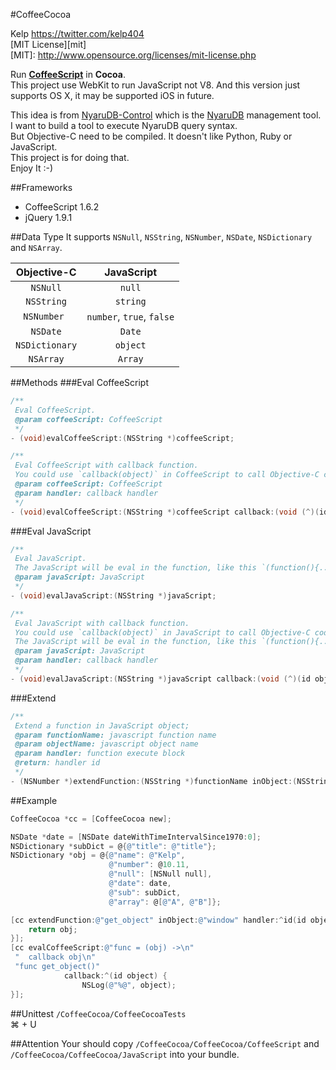 #CoffeeCocoa

Kelp https://twitter.com/kelp404  
[MIT License][mit]  
[MIT]: http://www.opensource.org/licenses/mit-license.php


Run **<a href="http://coffeescript.org/" target="_blank">CoffeeScript</a>** in **Cocoa**.  
This project use WebKit to run JavaScript not V8. And this version just supports OS X, it may be supported iOS in future.  


This idea is from <a href="https://github.com/kelp404/NyaruDB-Control" target="_blank">NyaruDB-Control</a> which is the <a href="https://github.com/kelp404/NyaruDB" target="_blank">NyaruDB</a> management tool. I want to build a tool to execute NyaruDB query syntax.  
But Objective-C need to be compiled. It doesn't like Python, Ruby or JavaScript.  
This project is for doing that.  
Enjoy It :-)  



##Frameworks
+ CoffeeScript 1.6.2
+ jQuery 1.9.1



##Data Type
It supports `NSNull`, `NSString`, `NSNumber`, `NSDate`, `NSDictionary` and `NSArray`.  

  Objective-C  |  JavaScript  
:---------:|:---------:
`NSNull` | `null`
`NSString` | `string`
`NSNumber ` | `number`, `true`, `false`
`NSDate` | `Date`
`NSDictionary` | `object`
`NSArray` | `Array`



##Methods
###Eval CoffeeScript
```objective-c
/**
 Eval CoffeeScript.
 @param coffeeScript: CoffeeScript
 */
- (void)evalCoffeeScript:(NSString *)coffeeScript;

/**
 Eval CoffeeScript with callback function.
 You could use `callback(object)` in CoffeeScript to call Objective-C code.
 @param coffeeScript: CoffeeScript
 @param handler: callback handler
 */
- (void)evalCoffeeScript:(NSString *)coffeeScript callback:(void (^)(id object))handler;
```


###Eval JavaScript
```objective-c
/**
 Eval JavaScript.
 The JavaScript will be eval in the function, like this `(function(){.........}).call(this);`.
 @param javaScript: JavaScript
 */
- (void)evalJavaScript:(NSString *)javaScript;

/**
 Eval JavaScript with callback function.
 You could use `callback(object)` in JavaScript to call Objective-C code.
 The JavaScript will be eval in the function, like this `(function(){.........}).call(this);`.
 @param javaScript: JavaScript
 @param handler: callback handler
 */
- (void)evalJavaScript:(NSString *)javaScript callback:(void (^)(id object))handler;
```


###Extend
```objective-c
/**
 Extend a function in JavaScript object;
 @param functionName: javascript function name
 @param objectName: javascript object name
 @param handler: function execute block
 @return: handler id
 */
- (NSNumber *)extendFunction:(NSString *)functionName inObject:(NSString *)objectName handler:(id (^)(id object))handler;
```



##Example
```objective-c
CoffeeCocoa *cc = [CoffeeCocoa new];

NSDate *date = [NSDate dateWithTimeIntervalSince1970:0];
NSDictionary *subDict = @{@"title": @"title"};
NSDictionary *obj = @{@"name": @"Kelp",
                      @"number": @10.11,
                      @"null": [NSNull null],
                      @"date": date,
                      @"sub": subDict,
                      @"array": @[@"A", @"B"]};

[cc extendFunction:@"get_object" inObject:@"window" handler:^id(id object) {
    return obj;
}];
[cc evalCoffeeScript:@"func = (obj) ->\n"
 "  callback obj\n"
 "func get_object()"
            callback:^(id object) {
                NSLog(@"%@", object);
}];
```



##Unittest
`/CoffeeCocoa/CoffeeCocoaTests`  
⌘ + U  



##Attention
Your should copy `/CoffeeCocoa/CoffeeCocoa/CoffeeScript` and `/CoffeeCocoa/CoffeeCocoa/JavaScript` into your bundle.  
